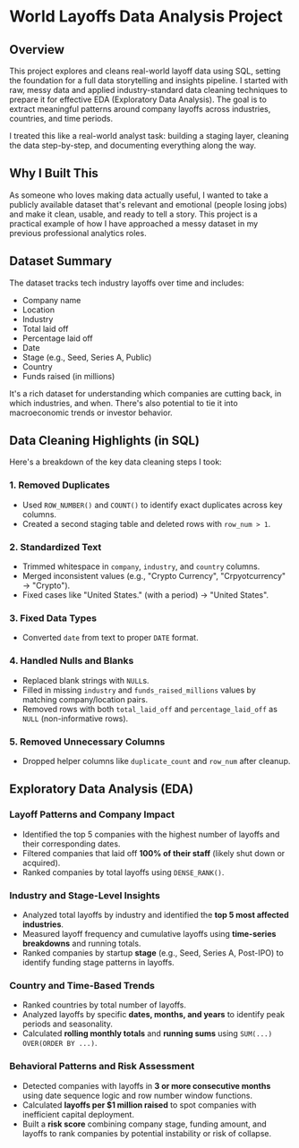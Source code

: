 # World Layoffs Data Analysis Project

## Overview
This project explores and cleans real-world layoff data using SQL, setting the foundation for a full data storytelling and insights pipeline. I started with raw, messy data and applied industry-standard data cleaning techniques to prepare it for effective EDA (Exploratory Data Analysis). The goal is to extract meaningful patterns around company layoffs across industries, countries, and time periods.

I treated this like a real-world analyst task: building a staging layer, cleaning the data step-by-step, and documenting everything along the way.

## Why I Built This
As someone who loves making data actually useful, I wanted to take a publicly available dataset that's relevant and emotional (people losing jobs) and make it clean, usable, and ready to tell a story. This project is a practical example of how I have approached a messy dataset in my previous professional analytics roles.

## Dataset Summary
The dataset tracks tech industry layoffs over time and includes:
- Company name  
- Location  
- Industry  
- Total laid off  
- Percentage laid off  
- Date  
- Stage (e.g., Seed, Series A, Public)  
- Country  
- Funds raised (in millions)  

It's a rich dataset for understanding which companies are cutting back, in which industries, and when. There's also potential to tie it into macroeconomic trends or investor behavior.

## Data Cleaning Highlights (in SQL)
Here's a breakdown of the key data cleaning steps I took:

### 1. Removed Duplicates
- Used `ROW_NUMBER()` and `COUNT()` to identify exact duplicates across key columns.  
- Created a second staging table and deleted rows with `row_num > 1`.

### 2. Standardized Text
- Trimmed whitespace in `company`, `industry`, and `country` columns.  
- Merged inconsistent values (e.g., "Crypto Currency", "Crpyotcurrency" → "Crypto").  
- Fixed cases like "United States." (with a period) → "United States".

### 3. Fixed Data Types
- Converted `date` from text to proper `DATE` format.

### 4. Handled Nulls and Blanks
- Replaced blank strings with `NULL`s.  
- Filled in missing `industry` and `funds_raised_millions` values by matching company/location pairs.  
- Removed rows with both `total_laid_off` and `percentage_laid_off` as `NULL` (non-informative rows).

### 5. Removed Unnecessary Columns
- Dropped helper columns like `duplicate_count` and `row_num` after cleanup.

## Exploratory Data Analysis (EDA)

### Layoff Patterns and Company Impact
- Identified the top 5 companies with the highest number of layoffs and their corresponding dates.
- Filtered companies that laid off **100% of their staff** (likely shut down or acquired).
- Ranked companies by total layoffs using `DENSE_RANK()`.

### Industry and Stage-Level Insights
- Analyzed total layoffs by industry and identified the **top 5 most affected industries**.
- Measured layoff frequency and cumulative layoffs using **time-series breakdowns** and running totals.
- Ranked companies by startup **stage** (e.g., Seed, Series A, Post-IPO) to identify funding stage patterns in layoffs.

### Country and Time-Based Trends
- Ranked countries by total number of layoffs.
- Analyzed layoffs by specific **dates, months, and years** to identify peak periods and seasonality.
- Calculated **rolling monthly totals** and **running sums** using `SUM(...) OVER(ORDER BY ...)`.

### Behavioral Patterns and Risk Assessment
- Detected companies with layoffs in **3 or more consecutive months** using date sequence logic and row number window functions.
- Calculated **layoffs per $1 million raised** to spot companies with inefficient capital deployment.
- Built a **risk score** combining company stage, funding amount, and layoffs to rank companies by potential instability or risk of collapse.
